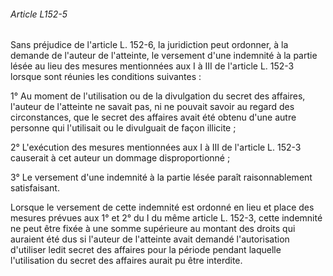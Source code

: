 ###### Article L152-5

Sans préjudice de l'article L. 152-6, la juridiction peut ordonner, à la demande de l'auteur de l'atteinte, le versement d'une indemnité à la partie lésée au lieu des mesures mentionnées aux I à III de l'article L. 152-3 lorsque sont réunies les conditions suivantes :

1° Au moment de l'utilisation ou de la divulgation du secret des affaires, l'auteur de l'atteinte ne savait pas, ni ne pouvait savoir au regard des circonstances, que le secret des affaires avait été obtenu d'une autre personne qui l'utilisait ou le divulguait de façon illicite ;

2° L'exécution des mesures mentionnées aux I à III de l'article L. 152-3 causerait à cet auteur un dommage disproportionné ;

3° Le versement d'une indemnité à la partie lésée paraît raisonnablement satisfaisant.

Lorsque le versement de cette indemnité est ordonné en lieu et place des mesures prévues aux 1° et 2° du I du même article L. 152-3, cette indemnité ne peut être fixée à une somme supérieure au montant des droits qui auraient été dus si l'auteur de l'atteinte avait demandé l'autorisation d'utiliser ledit secret des affaires pour la période pendant laquelle l'utilisation du secret des affaires aurait pu être interdite.

